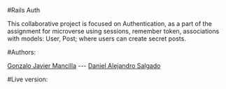 #Rails Auth

This collaborative project is focused on Authentication, as a part of the assignment for microverse using sessions, remember token, associations with models: User, Post; where users can create secret posts.


#Authors:

<a href="https://github.com/gonjavi/">Gonzalo Javier Mancilla</a> --- 
<a href="https://github.com/AlejoCode">Daniel Alejandro Salgado</a> 

#Live version:
<a href="#"></a>
